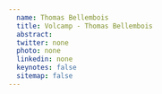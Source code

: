 ```yaml
---
  name: Thomas Bellembois
  title: Volcamp - Thomas Bellembois
  abstract: 
  twitter: none
  photo: none
  linkedin: none
  keynotes: false
  sitemap: false
---
```

